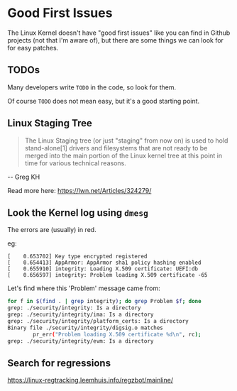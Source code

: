 
# Good First Issues

The Linux Kernel doesn't have "good first issues" like you can
find in Github projects (not that I'm aware of), but there are
some things we can look for for easy patches.

## TODOs

Many developers write `TODO` in the code, so look for them.

Of course `TODO` does not mean easy, but it's a good starting point.

## Linux Staging Tree


>The Linux Staging tree (or just "staging" from now on) is used to hold
>stand-alone[1] drivers and filesystems that are not ready to be merged into
>the main portion of the Linux kernel tree at this point in time for various
>technical reasons.

-- Greg KH

Read more here: https://lwn.net/Articles/324279/


## Look the Kernel log using `dmesg`

The errors are (usually) in red.

eg:

```log
[    0.653702] Key type encrypted registered
[    0.654413] AppArmor: AppArmor sha1 policy hashing enabled
[    0.655910] integrity: Loading X.509 certificate: UEFI:db
[    0.656597] integrity: Problem loading X.509 certificate -65
```

Let's find where this 'Problem' message came from:

```sh
for f in $(find . | grep integrity); do grep Problem $f; done
grep: ./security/integrity: Is a directory
grep: ./security/integrity/ima: Is a directory
grep: ./security/integrity/platform_certs: Is a directory
Binary file ./security/integrity/digsig.o matches
		pr_err("Problem loading X.509 certificate %d\n", rc);
grep: ./security/integrity/evm: Is a directory
```

## Search for regressions

https://linux-regtracking.leemhuis.info/regzbot/mainline/


